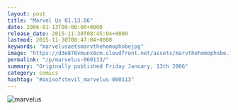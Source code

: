 ```yaml
---
layout: post
title: "Marvel Us 01.13.06"
date: 2006-01-13T00:00:00+0000
release_date: 2015-11-30T08:45:04+0000
lastmod: 2015-11-30T08:47:04+0000
keywords: "marvelusaetsmarvthehomophobejpg"
image: "https://d3e878vmunx8cm.cloudfront.net/assets/marvthehomophobe.jpg"
permalink: "/p/marvelus-060113/"
summary: "Originally published Friday January, 13th 2006"
category: comics
hashtag: "#axisofstevil_marvelus-060113"
---
```


![marvelus](https://d3e878vmunx8cm.cloudfront.net/assets/marvthehomophobe.jpg)
